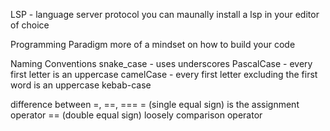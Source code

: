 LSP - language server protocol
    you can maunally install a lsp in your editor of choice

Programming Paradigm
    more of a mindset on how to build your code

Naming Conventions
    snake_case - uses underscores
    PascalCase - every first letter is an uppercase
    camelCase - every first letter excluding the first word is an uppercase
    kebab-case

difference between =, ==, ===
    = (single equal sign) is the assignment operator
    == (double equal sign) loosely comparison operator
    